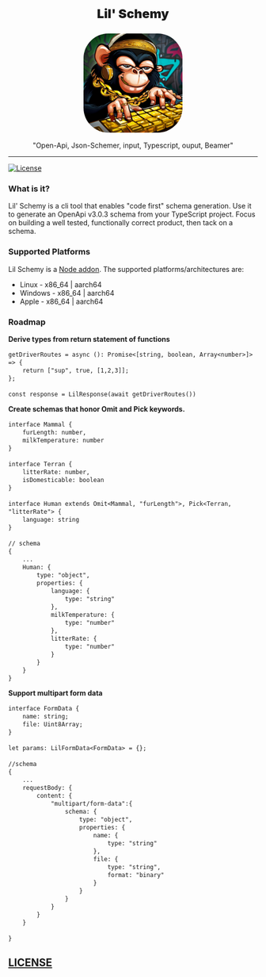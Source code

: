 <p align="center" style="font-weight:900;font-size:25px;">Lil' Schemy</p>
<p align="center">
<img src="./lil-schemy.png" width="200px" style="border-radius:50px;margin:auto;"/>
</p>
<p align="center">"Open-Api, Json-Schemer, input, Typescript, ouput, Beamer"</p>

---

[![License](http://img.shields.io/:license-mit-blue.svg?style=flat)](https://opensource.org/licenses/MIT)

### What is it?
Lil' Schemy is a cli tool that enables "code first" schema generation. Use it to generate an OpenApi v3.0.3 schema from your TypeScript project. Focus on building a well tested, functionally correct product, then tack on a schema.

### Supported Platforms
Lil Schemy is a [Node addon]. The supported platforms/architectures are:
- Linux - x86_64 | aarch64
- Windows - x86_64 | aarch64
- Apple - x86_64 | aarch64

### Roadmap
__Derive types from return statement of functions__
```JS
getDriverRoutes = async (): Promise<[string, boolean, Array<number>]> => {
    return ["sup", true, [1,2,3]];
};

const response = LilResponse(await getDriverRoutes())
```

__Create schemas that honor Omit and Pick keywords.__
```TS
interface Mammal {
    furLength: number,
    milkTemperature: number
}

interface Terran {
    litterRate: number,
    isDomesticable: boolean
}

interface Human extends Omit<Mammal, "furLength">, Pick<Terran, "litterRate"> {
    language: string
}

// schema
{
    ...
    Human: {
        type: "object",
        properties: {
            language: {
                type: "string"
            },
            milkTemperature: {
                type: "number"
            },
            litterRate: {
                type: "number"
            }
        }
    }
}
```
__Support multipart form data__
```TS
interface FormData {
    name: string;
    file: Uint8Array;
}

let params: LilFormData<FormData> = {};

//schema
{
    ...
    requestBody: {
        content: {
            "multipart/form-data":{
                schema: {
                    type: "object",
                    properties: {
                        name: {
                            type: "string"
                        },
                        file: {
                            type: "string",
                            format: "binary"
                        }
                    }
                }
            }
        }
    }
    
}
```

## [LICENSE](LICENSE)

[Node addon]:(https://github.com/neon-bindings/neon)